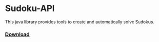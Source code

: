 # Sudoku-API

This java library provides tools to create and automatically solve Sudokus.
### [Download](https://github.com/Brainterminator/Sudoku-API/releases/download/1.0/Sudoku-API.jar)
